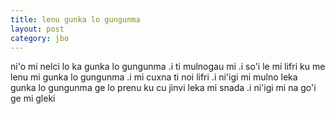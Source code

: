 ```yaml
---
title: lenu gunka lo gungunma
layout: post
category: jbo
---
```


ni'o mi nelci lo ka gunka lo gungunma .i ti mulnogau mi .i so'i le mi
lifri ku me lenu mi gunka lo gungunma .i mi cuxna ti noi lifri .i
ni'igi mi mulno leka gunka lo gungunma ge lo prenu ku cu jinvi leka mi
snada .i ni'igi mi na go'i ge mi gleki
